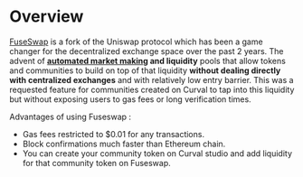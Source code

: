 # Overview

[FuseSwap](https://fuseswap.com/#/swap) is a fork of the Uniswap protocol which has been a game changer for the decentralized exchange space over the past 2 years. The advent of [**automated market makin**](https://cointelegraph.com/explained/uniswap-and-automated-market-makers-explained)**g and liquidity** pools that allow tokens and communities to build on top of that liquidity **without dealing directly with centralized exchanges** and with relatively low entry barrier. This was a requested feature for communities created on Curval to tap into this liquidity but without exposing users to gas fees or long verification times.

Advantages of using Fuseswap :

- Gas fees restricted to $0.01 for any transactions.
- Block confirmations much faster than Ethereum chain.
- You can create your community token on Curval studio and add liquidity for that community token on Fuseswap.
